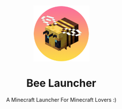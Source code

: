 <p align="center"><img src="./assets/logo.png" width="150px" height="150px" alt="aventium softworks"></p>

<h1 align="center">Bee Launcher</h1>
<p align="center">A Minecraft Launcher For Minecraft Lovers :)</p>
